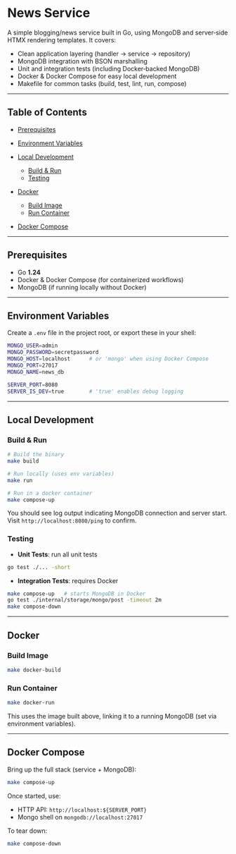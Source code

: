 # News Service

A simple blogging/news service built in Go, using MongoDB and server‑side HTMX rendering templates. It covers:

* Clean application layering (handler → service → repository)
* MongoDB integration with BSON marshalling
* Unit and integration tests (including Docker‑backed MongoDB)
* Docker & Docker Compose for easy local development
* Makefile for common tasks (build, test, lint, run, compose)

---

## Table of Contents

* [Prerequisites](#prerequisites)
* [Environment Variables](#environment-variables)
* [Local Development](#local-development)

  * [Build & Run](#build--run)
  * [Testing](#testing)
* [Docker](#docker)

  * [Build Image](#build-image)
  * [Run Container](#run-container)
* [Docker Compose](#docker-compose)

---

## Prerequisites

* Go **1.24**
* Docker & Docker Compose (for containerized workflows)
* MongoDB (if running locally without Docker)

---

## Environment Variables

Create a `.env` file in the project root, or export these in your shell:

```bash
MONGO_USER=admin
MONGO_PASSWORD=secretpassword
MONGO_HOST=localhost      # or 'mongo' when using Docker Compose
MONGO_PORT=27017
MONGO_NAME=news_db

SERVER_PORT=8080
SERVER_IS_DEV=true        # 'true' enables debug logging
```

---

## Local Development

### Build & Run

```bash
# Build the binary
make build

# Run locally (uses env variables)
make run

# Run in a docker container
make compose-up
```

You should see log output indicating MongoDB connection and server start. Visit `http://localhost:8080/ping` to confirm.

### Testing

* **Unit Tests**: run all unit tests

```bash
go test ./... -short
```

- **Integration Tests**: requires Docker

```bash
make compose-up   # starts MongoDB in Docker
go test ./internal/storage/mongo/post -timeout 2m
make compose-down
````

---

## Docker

### Build Image

```bash
make docker-build
```

### Run Container

```bash
make docker-run
```

This uses the image built above, linking it to a running MongoDB (set via environment variables).

---

## Docker Compose

Bring up the full stack (service + MongoDB):

```bash
make compose-up
```

Once started, use:

* HTTP API: `http://localhost:${SERVER_PORT}`
* Mongo shell on `mongodb://localhost:27017`

To tear down:

```bash
make compose-down
```